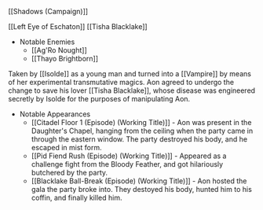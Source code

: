 [[Shadows (Campaign)]]

[[Left Eye of Eschaton]]
[[Tisha Blacklake]]

* Notable Enemies
	* [[Ag'Ro Nought]]
	* [[Thayo Brightborn]]

Taken by [[Isolde]] as a young man and turned into a [[Vampire]] by means of her experimental transmutative magics. Aon agreed to undergo the change to save his lover [[Tisha Blacklake]], whose disease was engineered secretly by Isolde for the purposes of manipulating Aon. 

* Notable Appearances
	* [[Citadel Floor 1 (Episode) (Working Title)]] - Aon was present in the Daughter's Chapel, hanging from the ceiling when the party came in through the eastern window. The party destroyed his body, and he escaped in mist form. 
	* [[Pid Fiend Rush (Episode) (Working Title)]] - Appeared as a challenge fight from the Bloody Feather, and got hilariously butchered by the party. 
	* [[Blacklake Ball-Break (Episode) (Working Title)]] - Aon hosted the gala the party broke into. They destoyed his body, hunted him to his coffin, and finally killed him. 
